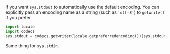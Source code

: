 If you want `sys.stdout` to automatically use the default
encoding. You can explicitly pass an encoding name as a string (such
as `'utf-8'`) to `getwrite()` if you prefer.

```python
import locale
import codecs
sys.stdout = codecs.getwriter(locale.getpreferredencoding())(sys.stdout)
```

Same thing for `sys.stdin`.
